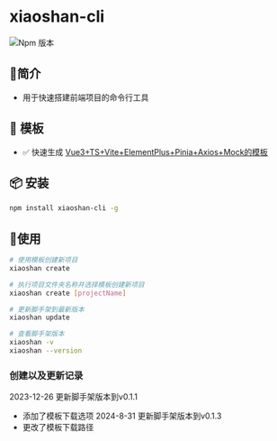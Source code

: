#  xiaoshan-cli
![Npm 版本](https://img.shields.io/badge/xiaoshan-cli_v0.0.1-green)

## 📖简介
- 用于快速搭建前端项目的命令行工具

## 📕 模板
-  ✅ 快速生成 [Vue3+TS+Vite+ElementPlus+Pinia+Axios+Mock的模板](https://gitee.com/sohucw/admin-pro)

## 📦 安装

```bash
npm install xiaoshan-cli -g
```
## 🚩使用

```bash
# 使用模板创建新项目
xiaoshan create 

# 执行项目文件夹名称并选择模板创建新项目
xiaoshan create [projectName]

# 更新脚手架到最新版本
xiaoshan update

# 查看脚手架版本
xiaoshan -v
xiaoshan --version

```

### 创建以及更新记录
2023-12-26 更新脚手架版本到v0.1.1
- 添加了模板下载选项
2024-8-31 更新脚手架版本到v0.1.3
- 更改了模板下载路径
